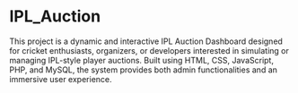 # IPL_Auction
This project is a dynamic and interactive IPL Auction Dashboard designed for cricket enthusiasts, organizers, or developers interested in simulating or managing IPL-style player auctions. Built using HTML, CSS, JavaScript, PHP, and MySQL, the system provides both admin functionalities and an immersive user experience.
